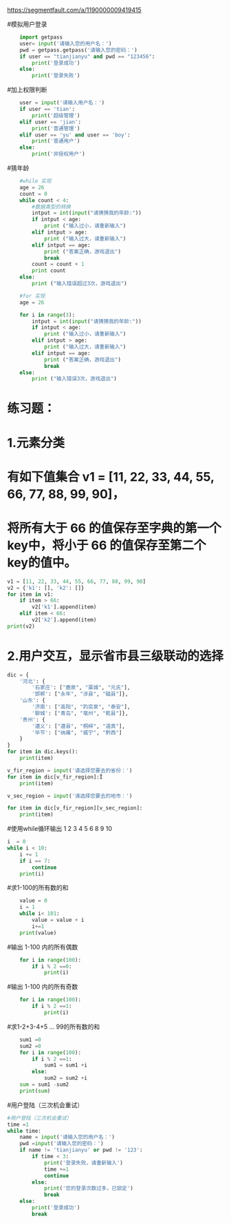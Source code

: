 https://segmentfault.com/a/1190000009419415

#模拟用户登录
```python
    import getpass
    user= input('请输入您的用户名：')
    pwd = getpass.getpass('请输入您的密码：')
    if user == "tianjianyu" and pwd == "123456":
        print('登录成功')
    else:
        print('登录失败')
```
#加上权限判断

```python
    user = input('请输入用户名：')
    if user == 'tian':
        print('超级管理')
    elif user == 'jian':
        print('普通管理')
    elif user == 'yu' and user == 'boy':
        print('普通用户')
    else:
        print('非授权用户')
```

#猜年龄

```python
    #while 实现
    age = 26
    count = 0
    while count < 4:
        #数据类型的转换
        intput = int(input("请猜猜我的年龄:"))
        if intput < age:
            print ("输入过小，请重新输入")
        elif intput > age:
            print ("输入过大，请重新输入")
        elif intput == age:
            print ("答案正确，游戏退出")
            break
        count = count + 1
        print count
    else:
        print ("输入错误超过3次，游戏退出")

    #for 实现
    age = 26

    for i in range(3):
        intput = int(input("请猜猜我的年龄:"))
        if intput < age:
            print ("输入过小，请重新输入")
        elif intput > age:
            print ("输入过大，请重新输入")
        elif intput == age:
            print ("答案正确，游戏退出")
            break
    else:
        print ("输入错误3次，游戏退出")
```



# 练习题：
# 1.元素分类
# 有如下值集合 v1 = [11, 22, 33, 44, 55, 66, 77, 88, 99, 90]，
# 将所有大于 66 的值保存至字典的第一个key中，将小于 66 的值保存至第二个key的值中。
```python
v1 = [11, 22, 33, 44, 55, 66, 77, 88, 99, 90]
v2 = {'k1': [], 'k2': []}
for item in v1:
    if item > 66:
        v2['k1'].append(item)
    elif item < 66:
        v2['k2'].append(item)
print(v2)
```

# 2.用户交互，显示省市县三级联动的选择
```python
dic = {
    '河北': {
        '石家庄': ["鹿泉", "藁城", "元氏"],
        '邯郸': ["永年", "涉县", "磁县"]},
    '山东': {
        '济南': ["高阳", "趵突泉", "泰安"],
        '聊城': ["青岛", "亳州", "乾县"]},
    '贵州': {
        '遵义': ["遵县", "桐梓", "道真"],
        '毕节': ["纳雍", "威宁", "黔西"]
    }
}
for item in dic.keys():
    print(item)

v_fir_region = input('请选择您要去的省份：')
for item in dic[v_fir_region]:Ï
    print(item)

v_sec_region = input('请选择您要去的地市：')

for item in dic[v_fir_region][v_sec_region]:
    print(item)
```

#使用while循环输出 1 2 3 4 5 6 8 9 10

```python 
i  = 0
while i < 10:
    i += 1
    if i == 7:
        continue
    print(i)
```
#求1-100的所有数的和

```python 
    value = 0
    i = 1
    while i< 101:
        value = value + i
        i+=1
    print(value)
```
#输出 1-100 内的所有偶数

```python 
    for i in range(100):
        if i % 2 ==0:
            print(i)
```
#输出 1-100 内的所有奇数

```python 
    for i in range(100):
        if i % 2 ==1:
            print(i)
```
#求1-2+3-4+5 ... 99的所有数的和

```python 
    sum1 =0 
    sum2 =0
    for i in range(100):
        if i % 2 ==1:
            sum1 = sum1 +i
        else:
            sum2 = sum2 +i
    sum = sum1 -sum2
    print(sum)
```
#用户登陆（三次机会重试）

```python 
#用户登陆（三次机会重试）
time =1
while time:
    name = input('请输入您的用户名：')
    pwd =input('请输入您的密码：')
    if name != 'tianjianyu' or pwd != '123':
        if time < 3:
            print('登录失败，请重新输入')
            time +=1
            continue
        else:
            print('您的登录次数过多，已锁定')
            break
    else:
        print('登录成功')
        break
```